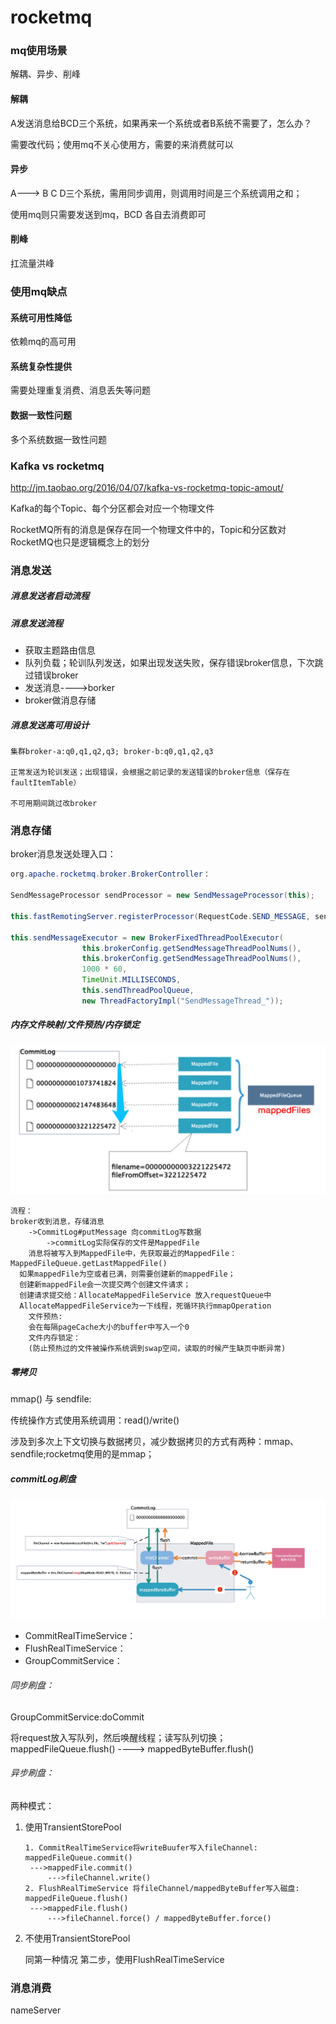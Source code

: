 # rocketmq

### mq使用场景

解耦、异步、削峰

#### 解耦

A发送消息给BCD三个系统，如果再来一个系统或者B系统不需要了，怎么办？

需要改代码；使用mq不关心使用方，需要的来消费就可以

#### 异步

A---> B  C  D三个系统，需用同步调用，则调用时间是三个系统调用之和；

使用mq则只需要发送到mq，BCD 各自去消费即可

#### 削峰

扛流量洪峰



### 使用mq缺点

#### 系统可用性降低

依赖mq的高可用

#### 系统复杂性提供

需要处理重复消费、消息丢失等问题

#### 数据一致性问题

多个系统数据一致性问题



### Kafka vs rocketmq

http://jm.taobao.org/2016/04/07/kafka-vs-rocketmq-topic-amout/

Kafka的每个Topic、每个分区都会对应一个物理文件

RocketMQ所有的消息是保存在同一个物理文件中的，Topic和分区数对RocketMQ也只是逻辑概念上的划分



### 消息发送

##### 消息发送者启动流程

##### 消息发送流程

* 获取主题路由信息
* 队列负载；轮训队列发送，如果出现发送失败，保存错误broker信息，下次跳过错误broker
* 发送消息---->borker
* broker做消息存储

##### 消息发送高可用设计

```
集群broker-a:q0,q1,q2,q3; broker-b:q0,q1,q2,q3

正常发送为轮训发送；出现错误，会根据之前记录的发送错误的broker信息（保存在faultItemTable）

不可用期间跳过改broker
```



### 消息存储

broker消息发送处理入口：

```java
org.apache.rocketmq.broker.BrokerController：
  
SendMessageProcessor sendProcessor = new SendMessageProcessor(this);

this.fastRemotingServer.registerProcessor(RequestCode.SEND_MESSAGE, sendProcessor, this.sendMessageExecutor);

this.sendMessageExecutor = new BrokerFixedThreadPoolExecutor(
                this.brokerConfig.getSendMessageThreadPoolNums(),
                this.brokerConfig.getSendMessageThreadPoolNums(),
                1000 * 60,
                TimeUnit.MILLISECONDS,
                this.sendThreadPoolQueue,
                new ThreadFactoryImpl("SendMessageThread_"));
```

##### 内存文件映射/文件预热/内存锁定

![image-20200426170235755](./image/commitLog物理文件结构.png)

```
流程：
broker收到消息，存储消息
	->CommitLog#putMessage 向commitLog写数据
		->commitLog实际保存的文件是MappedFile
	消息将被写入到MappedFile中，先获取最近的MappedFile：MappedFileQueue.getLastMappedFile()
  如果mappedFile为空或者已满，则需要创建新的mappedFile；
  创建新mappedFile会一次提交两个创建文件请求；
  创建请求提交给：AllocateMappedFileService 放入requestQueue中
  AllocateMappedFileService为一下线程，死循环执行mmapOperation
	文件预热:
	会在每隔pageCache大小的buffer中写入一个0
	文件内存锁定：
	(防止预热过的文件被操作系统调到swap空间，读取的时候产生缺页中断异常)

```



##### 零拷贝

mmap()  与 sendfile:

传统操作方式使用系统调用：read()/write()

涉及到多次上下文切换与数据拷贝，减少数据拷贝的方式有两种：mmap、sendfile;rocketmq使用的是mmap；



##### commitLog刷盘

![image-20200427105448504](./image/commitLog刷盘.png)

- CommitRealTimeService：
- FlushRealTimeService：
- GroupCommitService：

###### 同步刷盘：

GroupCommitService:doCommit

将request放入写队列，然后唤醒线程；读写队列切换； mappedFileQueue.flush() ----> mappedByteBuffer.flush()

###### 异步刷盘：	

两种模式：

1. 使用TransientStorePool

   ```
   1. CommitRealTimeService将writeBuufer写入fileChannel:
   mappedFileQueue.commit()
   	--->mappedFile.commit() 
   		--->fileChannel.write()
   2. FlushRealTimeService 将fileChannel/mappedByteBuffer写入磁盘:
   mappedFileQueue.flush()
   	--->mappedFile.flush()
   		--->fileChannel.force() / mappedByteBuffer.force()
   ```

   

2. 不使用TransientStorePool

   同第一种情况 第二步，使用FlushRealTimeService

   

### 消息消费

nameServer

